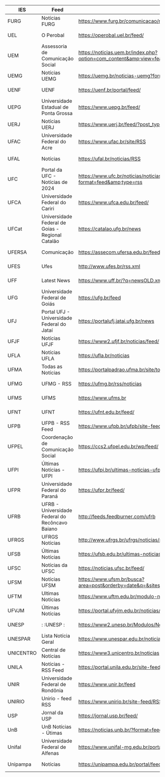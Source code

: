 |IES|Feed|URL|Funcional|Verificado|
|-|-|-|-|-|
|FURG|Notícias FURG|https://www.furg.br/comunicacao/noticias?format=feed&amp;type=rss|S|2024-01-20|
|UEL|O Perobal|https://operobal.uel.br/feed/|S|2024-01-20|
|UEM|Assessoria de Comunicação Social|https://noticias.uem.br/index.php?option=com_content&amp;view=featured&amp;format=feed&amp;type=rss|S|2024-01-20|
|UEMG|Notícias UEMG|https://uemg.br/noticias-uemg?format=feed&type=rss|S|2024-01-20|
|UENF|UENF|https://uenf.br/portal/feed/|S|2024-01-20|
|UEPG|Universidade Estadual de Ponta Grossa|https://www.uepg.br/feed/|S|2024-01-20|
|UERJ|Notícias UERJ|https://www.uerj.br/feed/?post_type=noticia|S|2024-01-20|
|UFAC|Universidade Federal do Acre|	https://www.ufac.br/site/RSS|S|2024-01-20|
|UFAL|Notícias|https://ufal.br/noticias/RSS|S|2024-01-20|
|UFC|Portal da UFC - Notícias de 2024|https://www.ufc.br/noticias/noticias-de-2023?format=feed&amp;type=rss|S|2024-01-20|
|UFCA|Universidade Federal do Cariri|https://www.ufca.edu.br/feed/|S|2024-01-20|
|UFCat|Universidade Federal de Goias - Regional Catalão|https://catalao.ufg.br/news|S|2024-01-20|
|UFERSA|Comunicação|https://assecom.ufersa.edu.br/feed/|S|2024-01-20|
|UFES|Ufes|http://www.ufes.br/rss.xml|S|2024-01-20|
|UFF|Latest News|https://www.uff.br/?q=newsOLD.xml|S|2024-01-20|
|UFG|Universidade Federal de Goiás|https://ufg.br/feed|S|2024-01-20|
|UFJ|Portal UFJ - Universidade Federal do Jataí|https://portalufj.jatai.ufg.br/news|S|2024-01-20|
|UFJF|Notícias UFJF|https://www2.ufjf.br/noticias/feed/|S|2024-01-20|
|UFLA|Notícias UFLA|https://ufla.br/noticias|S|2024-01-20|
|UFMA|Todas as Notícias|https://portalpadrao.ufma.br/site/todas-as-noticias/atom.xml|S|2024-01-20|
|UFMG|UFMG - RSS|https://ufmg.br/rss/noticias|S|2024-01-20|
|UFMS|UFMS|https://www.ufms.br|S|2024-01-20|
|UFNT|UFNT|https://ufnt.edu.br/feed/|S|2024-01-20|
|UFPB|UFPB - RSS Feed|https://www.ufpb.br/ufpb/site-feed/RSS|S|2024-01-20|
|UFPEL|Coordenação de Comunicação Social|https://ccs2.ufpel.edu.br/wp/feed/|S|2024-01-20|
|UFPI|Últimas Notícias - UFPI|https://ufpi.br/ultimas-noticias-ufpi?format=feed&amp;type=rss|S|2024-01-20|
|UFPR|Universidade Federal do Paraná|https://ufpr.br/feed/|S|2023-01-20|
|UFRB|UFRB - Universidade Federal do Recôncavo Baiano|http://feeds.feedburner.com/ufrb|S|2024-01-20|
|UFRGS|UFRGS Notícias|http://www.ufrgs.br/ufrgs/noticias/noticias/RSS|S|2024-01-20|
|UFSB|Últimas Notícias|https://ufsb.edu.br/ultimas-noticias?format=feed&amp;type=rss|S|2024-01-20|
|UFSC|Notícias da UFSC|https://noticias.ufsc.br/feed/|S|2023-01-20|
|UFSM|Notícias UFSM|https://www.ufsm.br/busca?area=post&orderby=date&q=&sites%5B0%5D=1&rss=true|S|2024-01-20|
|UFTM|Ultimas Notícias|https://www.uftm.edu.br/modulo-noticias?format=feed&type=rss|S|2024-01-20|
|UFVJM|Últimas Notícias|https://portal.ufvjm.edu.br/noticias/ultimas-noticias/RSS|S|2024-01-20|
|UNESP|: :UNESP :|https://www2.unesp.br/Modulos/Noticias/rss.php|S|2024-01-20|
|UNESPAR|Lista Notícia Geral|https://www.unespar.edu.br/noticias/lista-noticia-geral/RSS|S|2024-01-20|
|UNICENTRO|Central de Notícias|https://www3.unicentro.br/noticias|S|2024-01-20|
|UNILA|Notícias - RSS Feed|https://portal.unila.edu.br/site-feed/RSS?set_language=pt-br|S|2024-01-20|
|UNIR|Universidade Federal de Rondônia|https://www.unir.br/feed|S|2024-01-20|
|UNIRIO|Unirio - feed RSS|https://www.unirio.br/site-feed/RSS|S|2024-01-20|
|USP|Jornal da USP|https://jornal.usp.br/feed/|S|2024-01-20|
|UnB|UnB Notícias - Útimas|https://noticias.unb.br/?format=feed&amp;type=rss|S|2024-01-20|
|Unifal|Universidade Federal de Alfenas|https://www.unifal-mg.edu.br/portal/feed/|S|2024-01-20|
|Unipampa|Notícias|https://unipampa.edu.br/portal/feed-noticias|S|2024-01-20|
